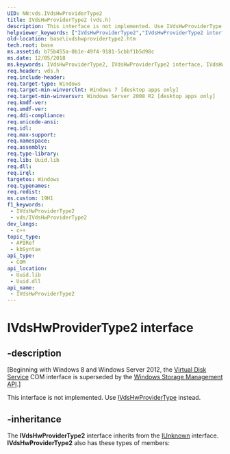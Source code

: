 ```yaml
---
UID: NN:vds.IVdsHwProviderType2
title: IVdsHwProviderType2 (vds.h)
description: This interface is not implemented. Use IVdsHwProviderType instead.
helpviewer_keywords: ["IVdsHwProviderType2","IVdsHwProviderType2 interface","IVdsHwProviderType2 interface","described","base.ivdshwprovidertype2","vds/IVdsHwProviderType2","vdshwprv/IVdsHwProviderType2"]
old-location: base\ivdshwprovidertype2.htm
tech.root: base
ms.assetid: b75b455a-0b1e-49f4-9181-5cbbf1b5d98c
ms.date: 12/05/2018
ms.keywords: IVdsHwProviderType2, IVdsHwProviderType2 interface, IVdsHwProviderType2 interface,described, base.ivdshwprovidertype2, vds/IVdsHwProviderType2, vdshwprv/IVdsHwProviderType2
req.header: vds.h
req.include-header: 
req.target-type: Windows
req.target-min-winverclnt: Windows 7 [desktop apps only]
req.target-min-winversvr: Windows Server 2008 R2 [desktop apps only]
req.kmdf-ver: 
req.umdf-ver: 
req.ddi-compliance: 
req.unicode-ansi: 
req.idl: 
req.max-support: 
req.namespace: 
req.assembly: 
req.type-library: 
req.lib: Uuid.lib
req.dll: 
req.irql: 
targetos: Windows
req.typenames: 
req.redist: 
ms.custom: 19H1
f1_keywords:
 - IVdsHwProviderType2
 - vds/IVdsHwProviderType2
dev_langs:
 - c++
topic_type:
 - APIRef
 - kbSyntax
api_type:
 - COM
api_location:
 - Uuid.lib
 - Uuid.dll
api_name:
 - IVdsHwProviderType2
---
```


# IVdsHwProviderType2 interface


## -description

<p class="CCE_Message">[Beginning with Windows 8 and Windows Server 2012, the <a href="/windows/desktop/VDS/virtual-disk-service-portal">Virtual Disk Service</a> COM interface is superseded by the <a href="/previous-versions/windows/desktop/stormgmt/windows-storage-management-api-portal">Windows Storage Management API</a>.]

This interface is not implemented. Use <a href="/windows/desktop/api/vdshwprv/nn-vdshwprv-ivdshwprovidertype">IVdsHwProviderType</a> instead.

## -inheritance

The <b>IVdsHwProviderType2</b> interface inherits from the <a href="/windows/desktop/api/unknwn/nn-unknwn-iunknown">IUnknown</a> interface. <b>IVdsHwProviderType2</b> also has these types of members:


